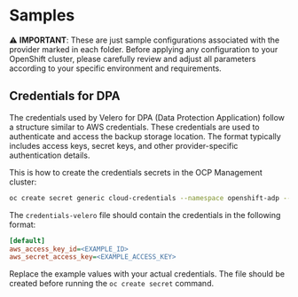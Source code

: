 # Samples

⚠️ **IMPORTANT**: These are just sample configurations associated with the provider marked in each folder. Before applying any configuration to your OpenShift cluster, please carefully review and adjust all parameters according to your specific environment and requirements.


## Credentials for DPA

The credentials used by Velero for DPA (Data Protection Application) follow a structure similar to AWS credentials. These credentials are used to authenticate and access the backup storage location. The format typically includes access keys, secret keys, and other provider-specific authentication details.

This is how to create the credentials secrets in the OCP Management cluster:

```bash
oc create secret generic cloud-credentials --namespace openshift-adp --from-file cloud=credentials-velero
```

The `credentials-velero` file should contain the credentials in the following format:

```ini
[default]
aws_access_key_id=<EXAMPLE_ID>
aws_secret_access_key=<EXAMPLE_ACCESS_KEY>
```

Replace the example values with your actual credentials. The file should be created before running the `oc create secret` command.
